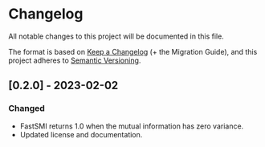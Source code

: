 # Changelog
All notable changes to this project will be documented in this file.

The format is based on [Keep a Changelog](https://keepachangelog.com/en/1.0.0/) (+ the Migration Guide),
and this project adheres to [Semantic Versioning](https://semver.org/spec/v2.0.0.html).

## [0.2.0] - 2023-02-02

### Changed

- FastSMI returns 1.0 when the mutual information has zero variance.
- Updated license and documentation.